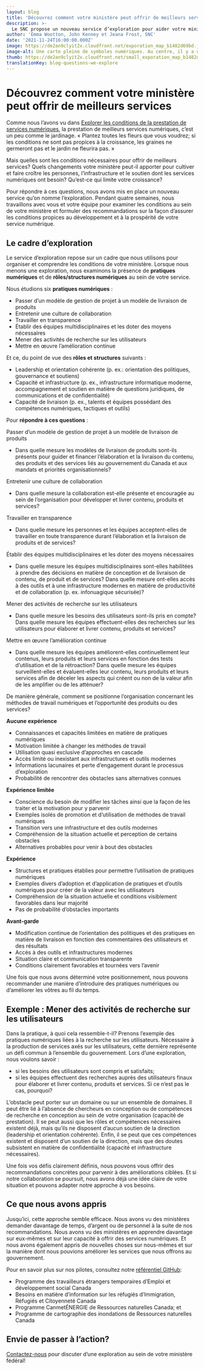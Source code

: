 ```yaml
---
layout: blog
title: 'Découvrez comment votre ministère peut offrir de meilleurs services'
description: >-
  Le SNC propose un nouveau service d’exploration pour aider votre ministère fédéral à offrir de meilleurs services numériques.
author: 'Emma Wootton, John Kenney et Jeana Frost, SNC'
date: '2021-11-24T16:00:00.000Z'
image: https://de2an9clyit2x.cloudfront.net/exporation_map_b1482d69bd.jpeg
image-alt: Une carte pleine de symboles numériques. Au centre, il y a un ordinateur portatif avec une paire de jumelles regardant de l’écran.
thumb: https://de2an9clyit2x.cloudfront.net/small_exporation_map_b1482d69bd.jpeg
translationKey: blog-questions-we-explore
---
```

# Découvrez comment votre ministère peut offrir de meilleurs services
Comme nous l’avons vu dans [Explorer les conditions de la prestation de services numériques](https://digital.canada.ca/2021/04/07/exploring-les-conditions-pour-la-prestation-de-services-numériques/), la prestation de meilleurs services numériques, c’est un peu comme le jardinage. « Plantez toutes les fleurs que vous voudrez; si les conditions ne sont pas propices à la croissance, les graines ne germeront pas et le jardin ne fleurira pas. » 

Mais quelles sont les conditions nécessaires pour offrir de meilleurs services? Quels changements votre ministère peut-il apporter pour cultiver et faire croître les personnes, l’infrastructure et le soutien dont les services numériques ont besoin? Qu’est-ce qui limite votre croissance?

Pour répondre à ces questions, nous avons mis en place un nouveau service qu’on nomme l’exploration. Pendant quatre semaines, nous travaillons avec vous et votre équipe pour examiner les conditions au sein de votre ministère et formuler des recommandations sur la façon d’assurer les conditions propices au développement et à la prospérité de votre service numérique. 

## Le cadre d’exploration 

Le service d’exploration repose sur un cadre que nous utilisons pour organiser et comprendre les conditions de votre ministère. Lorsque nous menons une exploration, nous examinons la présence de **pratiques numériques** et de **rôles/structures numériques** au sein de votre service.
  
Nous étudions six **pratiques numériques** :

 * Passer d’un modèle de gestion de projet à un modèle de livraison de produits 
 * Entretenir une culture de collaboration 
 * Travailler en transparence 
 * Établir des équipes multidisciplinaires et les doter des moyens nécessaires
 * Mener des activités de recherche sur les utilisateurs 
 * Mettre en œuvre l’amélioration continue  

Et ce, du point de vue des **rôles et structures** suivants : 

 * Leadership et orientation cohérente (p. ex.: orientation des politiques, gouvernance et soutiens) 
 * Capacité et infrastructure (p. ex., infrastructure informatique moderne, accompagnement et soutien en matière de questions juridiques, de communications et de confidentialité)
 * Capacité de livraison (p. ex., talents et équipes possédant des compétences numériques, tactiques et outils)

Pour **répondre à ces questions** :

Passer d’un modèle de gestion de projet à un modèle de livraison de produits 

* Dans quelle mesure les modèles de livraison de produits sont-ils présents pour guider et financer l’élaboration et la livraison du contenu, des produits et des services liés au gouvernement du Canada et aux mandats et priorités organisationnels?

Entretenir une culture de collaboration

* Dans quelle mesure la collaboration est-elle présente et encouragée au sein de l’organisation pour développer et livrer contenu, produits et services?

Travailler en transparence 

* Dans quelle mesure les personnes et les équipes acceptent-elles de travailler en toute transparence durant l’élaboration et la livraison de produits et de services?

Établir des équipes multidisciplinaires et les doter des moyens nécessaires

* Dans quelle mesure les équipes multidisciplinaires sont-elles habilitées à prendre des décisions en matière de conception et de livraison de contenu, de produit et de services? Dans quelle mesure ont-elles accès à des outils et à une infrastructure modernes en matière de productivité et de collaboration (p. ex. infonuagique sécurisée)?

Mener des activités de recherche sur les utilisateurs 

* Dans quelle mesure les besoins des utilisateurs sont-ils pris en compte? Dans quelle mesure les équipes effectuent-elles des recherches sur les utilisateurs pour élaborer et livrer contenu, produits et services?

Mettre en œuvre l’amélioration continue  

* Dans quelle mesure les équipes améliorent-elles continuellement leur contenus, leurs produits et leurs services en fonction des tests d’utilisation et de la rétroaction? Dans quelle mesure les équipes surveillent-elles et évaluent-elles leur contenu, leurs produits et leurs services afin de déceler les aspects qui créent ou non de la valeur afin de les amplifier ou de les atténuer?

De manière générale, comment se positionne l’organisation concernant les méthodes de travail numériques et l’opportunité des produits ou des services?

**Aucune expérience**

* Connaissances et capacités limitées en matière de pratiques numériques
* Motivation limitée à changer les méthodes de travail
* Utilisation quasi exclusive d’approches en cascade
* Accès limité ou inexistant aux infrastructures et outils modernes
* Informations lacunaires et perte d’engagement durant le processus d’exploration
* Probabilité de rencontrer des obstacles sans alternatives connues

**Expérience limitée**

* Conscience du besoin de modifier les tâches ainsi que la façon de les traiter et la motivation pour y parvenir
* Exemples isolés de promotion et d’utilisation de méthodes de travail numériques
* Transition vers une infrastructure et des outils modernes
* Compréhension de la situation actuelle et perception de certains obstacles
* Alternatives probables pour venir à bout des obstacles

**Expérience**

* Structures et pratiques établies pour permettre l’utilisation de pratiques numériques
* Exemples divers d’adoption et d’application de pratiques et d’outils numériques pour créer de la valeur avec les utilisateurs
* Compréhension de la situation actuelle et conditions visiblement favorables dans leur majorité
* Pas de probabilité d’obstacles importants

**Avant-garde**

* Modification continue de l’orientation des politiques et des pratiques en matière de livraison en fonction des commentaires des utilisateurs et des résultats
* Accès à des outils et infrastructures modernes
* Situation claire et communication transparente
* Conditions clairement favorables et tournées vers l’avenir

Une fois que nous avons déterminé votre positionnement, nous pouvons recommander une manière d’introduire des pratiques numériques ou d’améliorer les vôtres au fil du temps.

## Exemple : Mener des activités de recherche sur les utilisateurs 

Dans la pratique, à quoi cela ressemble-t-il? Prenons l’exemple des pratiques numériques liées à la recherche sur les utilisateurs. Nécessaire à la production de services axés sur les utilisateurs, cette dernière représente un défi commun à l’ensemble du gouvernement. Lors d’une exploration, nous voulons savoir :

 * si les besoins des utilisateurs sont compris et satisfaits; 
 * si les équipes effectuent des recherches auprès des utilisateurs finaux pour élaborer et livrer contenu, produits et services. Si ce n’est pas le cas, pourquoi? 

L’obstacle peut porter sur un domaine ou sur un ensemble de domaines. Il peut être lié à l’absence de chercheurs en conception ou de compétences de recherche en conception au sein de votre organisation (capacité de prestation). Il se peut aussi que les rôles et compétences nécessaires existent déjà, mais qu’ils ne disposent d’aucun soutien de la direction (leadership et orientation cohérente). Enfin, il se peut que ces compétences existent et disposent d’un soutien de la direction, mais que des doutes subsistent en matière de confidentialité (capacité et infrastructure nécessaires).  

Une fois vos défis clairement définis, nous pouvons vous offrir des recommandations concrètes pour parvenir à des améliorations ciblées. Et si notre collaboration se poursuit, nous avons déjà une idée claire de votre situation et pouvons adapter notre approche à vos besoins. 

## Ce que nous avons appris

Jusqu’ici, cette approche semble efficace. Nous avons vu des ministères demander davantage de temps, d’argent ou de personnel à la suite de nos recommandations. Nous avons vu des ministères en apprendre davantage sur eux-mêmes et sur leur capacité à offrir des services numériques. Et nous avons également appris de nouvelles choses sur nous-mêmes et sur la manière dont nous pouvions améliorer les services que nous offrons au gouvernement.

Pour en savoir plus sur nos pilotes, consultez notre [référentiel GitHub](https://github.com/cds-snc/exploration-documentation/blob/main/Findings-what-we've-learned.md):

* Programme des travailleurs étrangers temporaires d’Emploi et développement social Canada
* Besoins en matière d’information sur les réfugiés d’Immigration, Réfugiés et Citoyenneté Canada
* Programme CanmetÉNERGIE de Ressources naturelles Canada; et
* Programme de cartographie des inondations de Ressources naturelles Canada

## Envie de passer à l’action? 

[Contactez-nous](mailto:partnerships-partenariat@cds-snc.ca) pour discuter d’une exploration au sein de votre ministère fédéral!

